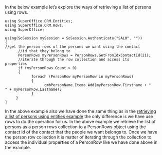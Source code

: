 <properties date="2016-05-10"
SortOrder="8"
/>

In the below example let’s explore the ways of retrieving a list of persons using rows.

```
using SuperOffice.CRM.Entities;
using SuperOffice.CRM.Rows;   
using SuperOffice;
 
using(SoSession mySession = SoSession.Authenticate("SAL0", ""))
{
//get the person rows of the persons we want using the contact
      //id that they belong to
      PersonRows myPersonRows = PersonRows.GetFromIdxContactId(21);
      //iterate through the row collection and access its
properties
      if (myPersonRows.Count > 0)
      {
            foreach (PersonRow myPersonRow in myPersonRows)
            {
                  cmbPersonName.Items.Add(myPersonRow.Firstname + "
" + myPersonRow.Lastname);     
            }
     }
}
```

 

In the above example also we have done the same thing as in the [retrieving a list of persons using entities example](Retrieve%20a%20list%20of%20people%20using%20entities.htm) the only difference is we have use rows to do the operation for us. In the above example we retrieve the list of persons as a person rows collection to a PersonRows object using the contact id of the contact that the people we want belongs to. Once we have the person row collection it is matter of iterating through the collection to access the individual properties of a PersonRow like we have done above in the example.

 
